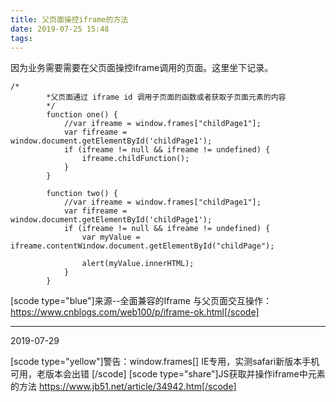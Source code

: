 ```yaml
---
title: 父页面操控iframe的方法
date: 2019-07-25 15:48
tags:
---
```


因为业务需要需要在父页面操控iframe调用的页面。这里坐下记录。

<!--more-->

```
/*  
        *父页面通过 iframe id 调用子页面的函数或者获取子页面元素的内容  
        */  
        function one() {  
            //var ifreame = window.frames["childPage1"];  
            var fifreame = window.document.getElementById('childPage1');
            if (ifreame != null && ifreame != undefined) {  
                ifreame.childFunction();  
            }  
        }  

        function two() {  
            //var ifreame = window.frames["childPage1"];  
            var fifreame = window.document.getElementById('childPage1');
            if (ifreame != null && ifreame != undefined) {  
                var myValue = ifreame.contentWindow.document.getElementById("childPage");  

                alert(myValue.innerHTML);  
            }  
        }
```

[scode type="blue"]来源--全面兼容的Iframe 与父页面交互操作：https://www.cnblogs.com/web100/p/iframe-ok.html[/scode]

---

2019-07-29

[scode type="yellow"]警告：window.frames[] IE专用，实测safari新版本手机可用，老版本会出错 [/scode]
[scode type="share"]JS获取并操作iframe中元素的方法 https://www.jb51.net/article/34942.htm[/scode]
